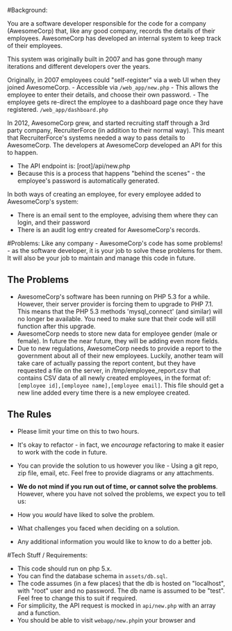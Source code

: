 #Background:

You are a software developer responsible for the code for a company (AwesomeCorp) that, like any good company, records the details of their employees. AwesomeCorp has developed an internal system to keep track of their employees. 

This system was originally built in 2007 and has gone through many iterations and different developers over the years. 

Originally, in 2007 employees could "self-register" via a web UI when they joined AwesomeCorp.
    - Accessible via `/web_app/new.php`
    - This allows the employee to enter their details, and choose their own password.
    - The employee gets re-direct the employee to a dashboard page once they have registered. `/web_app/dashboard.php`

In 2012, AwesomeCorp grew, and started recruiting staff through a 3rd party company, RecruiterForce (in addition to their normal way). This meant that RecruiterForce's systems needed a way to pass details to AwesomeCorp. The developers at AwesomeCorp developed an API for this to happen.
 - The API endpoint is: [root]/api/new.php
 - Because this is a process that happens "behind the scenes" - the employee's password is automatically generated.

In both ways of creating an employee, for every employee added to AwesomeCorp's system:
 - There is an email sent to the employee, advising them where they can login, and their password
 - There is an audit log entry created for AwesomeCorp's records.


#Problems:
Like any company - AwesomeCorp's code has some problems! - as the software developer, it is your job to solve these problems for them. It will also be your job to maintain and manage this code in future.  

## The Problems
 - AwesomeCorp's software has been running on PHP 5.3 for a while. However, their server provider is forcing them to upgrade to PHP 7.1. This means that the PHP 5.3 methods 'mysql_connect' (and similar) will no longer be available. You need to make sure that their code will still function after this upgrade.
 - AwesomeCorp needs to store new data for employee gender (male or female). In future the near future, they will be adding even more fields.
 - Due to new regulations, AwesomeCorp needs to provide a report to the government about all of their new employees. Luckily, another team will take care of actually passing the report content, but they have requested a file on the server, in /tmp/employee_report.csv that contains CSV data of all newly created employees, in the format of: `[employee id],[employee name],[employee email]`. This file should get a new line added every time there is a new employee created.

## The Rules
 - Please limit your time on this to two hours.
 - It's okay to refactor - in fact, we _encourage_ refactoring to make it easier to work with the code in future. 
 - You can provide the solution to us however you like - Using a git repo, zip file, email, etc. Feel free to provide diagrams or any attachments.
 
 - **We do not mind if you run out of time, or cannot solve the problems**. However, where you have not solved the problems, we expect you to tell us:
  - How you _would_ have liked to solve the problem.
  - What challenges you faced when deciding on a solution.
  - Any additional information you would like to know to do a better job.
  


#Tech Stuff / Requirements:
- This code should run on php 5.x. 
- You can find the database schema in `assets/db.sql`.
- The code assumes (in a few places) that the db is hosted on "localhost", with "root" user and no password. The db name is assumed to be "test". Feel free to change this to suit if required.
- For simplicity, the API request is mocked in `api/new.php` with an array and a function.
- You should be able to visit `webapp/new.php`in your browser and 



